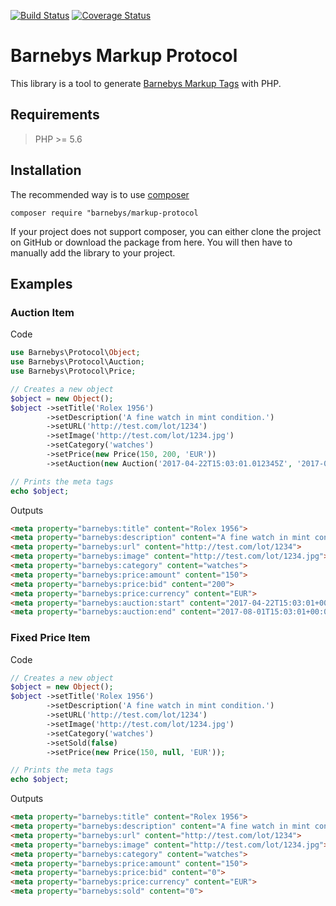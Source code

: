 [![Build Status](https://travis-ci.org/barnebys/markup-protocol.svg?branch=master)](https://travis-ci.org/barnebys/markup-protocol)
[![Coverage Status](https://coveralls.io/repos/github/barnebys/markup-protocol/badge.svg?branch=master)](https://coveralls.io/github/barnebys/markup-protocol?branch=master)

# Barnebys Markup Protocol

This library is a tool to generate [Barnebys Markup Tags](https://dev.bbys.io/) with PHP.

## Requirements 

> PHP >= 5.6

## Installation

The recommended way is to use [composer](https://www.google.se/url?sa=t&rct=j&q=&esrc=s&source=web&cd=2&cad=rja&uact=8&ved=0ahUKEwiAjrXw6dDTAhVNZlAKHb06CKwQFgg7MAE&url=https%3A%2F%2Fgetcomposer.org%2F&usg=AFQjCNH7QQE7wICZatZPhYJLbpp9LfGRww) 

```composer require "barnebys/markup-protocol```

If your project does not support composer, you can either clone the project on GitHub or download
the package from here. You will then have to manually add the library to your project.

## Examples


### Auction Item
  
Code
  
```PHP
use Barnebys\Protocol\Object;
use Barnebys\Protocol\Auction;
use Barnebys\Protocol\Price;

// Creates a new object
$object = new Object();
$object ->setTitle('Rolex 1956')
        ->setDescription('A fine watch in mint condition.')
        ->setURL('http://test.com/lot/1234')
        ->setImage('http://test.com/lot/1234.jpg')
        ->setCategory('watches')
        ->setPrice(new Price(150, 200, 'EUR'))
        ->setAuction(new Auction('2017-04-22T15:03:01.012345Z', '2017-08-01T15:03:01.012345Z'));

// Prints the meta tags
echo $object;
```

Outputs 

```HTML
<meta property="barnebys:title" content="Rolex 1956">
<meta property="barnebys:description" content="A fine watch in mint condition.">
<meta property="barnebys:url" content="http://test.com/lot/1234">
<meta property="barnebys:image" content="http://test.com/lot/1234.jpg">
<meta property="barnebys:category" content="watches">
<meta property="barnebys:price:amount" content="150">
<meta property="barnebys:price:bid" content="200">
<meta property="barnebys:price:currency" content="EUR">
<meta property="barnebys:auction:start" content="2017-04-22T15:03:01+00:00">
<meta property="barnebys:auction:end" content="2017-08-01T15:03:01+00:00">
```

### Fixed Price Item

Code

```PHP
// Creates a new object
$object = new Object();
$object ->setTitle('Rolex 1956')
        ->setDescription('A fine watch in mint condition.')
        ->setURL('http://test.com/lot/1234')
        ->setImage('http://test.com/lot/1234.jpg')
        ->setCategory('watches')
        ->setSold(false)
        ->setPrice(new Price(150, null, 'EUR'));

// Prints the meta tags
echo $object;
```

Outputs

```HTML
<meta property="barnebys:title" content="Rolex 1956">
<meta property="barnebys:description" content="A fine watch in mint condition.">
<meta property="barnebys:url" content="http://test.com/lot/1234">
<meta property="barnebys:image" content="http://test.com/lot/1234.jpg">
<meta property="barnebys:category" content="watches">
<meta property="barnebys:price:amount" content="150">
<meta property="barnebys:price:bid" content="0">
<meta property="barnebys:price:currency" content="EUR">
<meta property="barnebys:sold" content="0">

```